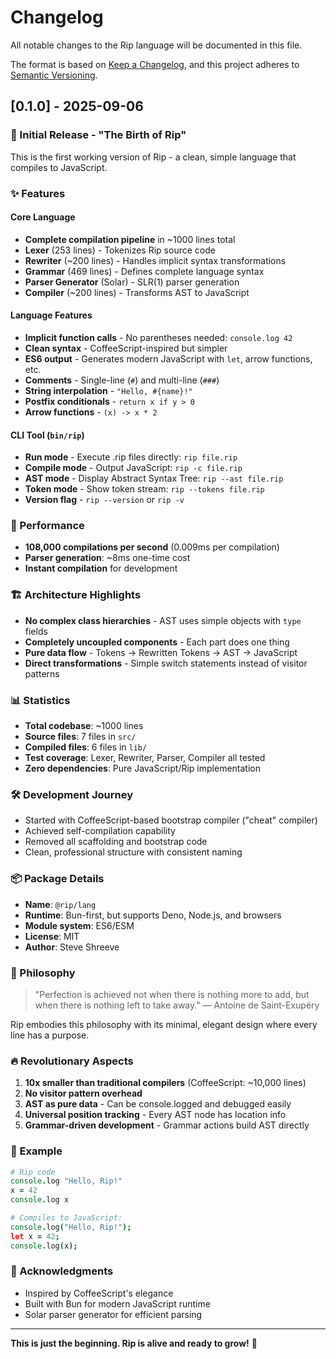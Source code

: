 # Changelog

All notable changes to the Rip language will be documented in this file.

The format is based on [Keep a Changelog](https://keepachangelog.com/en/1.0.0/),
and this project adheres to [Semantic Versioning](https://semver.org/spec/v2.0.0.html).

## [0.1.0] - 2025-09-06

### 🎉 Initial Release - "The Birth of Rip"

This is the first working version of Rip - a clean, simple language that compiles to JavaScript.

### ✨ Features

#### **Core Language**
- **Complete compilation pipeline** in ~1000 lines total
- **Lexer** (253 lines) - Tokenizes Rip source code
- **Rewriter** (~200 lines) - Handles implicit syntax transformations
- **Grammar** (469 lines) - Defines complete language syntax
- **Parser Generator** (Solar) - SLR(1) parser generation
- **Compiler** (~200 lines) - Transforms AST to JavaScript

#### **Language Features**
- **Implicit function calls** - No parentheses needed: `console.log 42`
- **Clean syntax** - CoffeeScript-inspired but simpler
- **ES6 output** - Generates modern JavaScript with `let`, arrow functions, etc.
- **Comments** - Single-line (`#`) and multi-line (`###`)
- **String interpolation** - `"Hello, #{name}!"`
- **Postfix conditionals** - `return x if y > 0`
- **Arrow functions** - `(x) -> x * 2`

#### **CLI Tool** (`bin/rip`)
- **Run mode** - Execute .rip files directly: `rip file.rip`
- **Compile mode** - Output JavaScript: `rip -c file.rip`
- **AST mode** - Display Abstract Syntax Tree: `rip --ast file.rip`
- **Token mode** - Show token stream: `rip --tokens file.rip`
- **Version flag** - `rip --version` or `rip -v`

### 🚀 Performance
- **108,000 compilations per second** (0.009ms per compilation)
- **Parser generation**: ~8ms one-time cost
- **Instant compilation** for development

### 🏗️ Architecture Highlights
- **No complex class hierarchies** - AST uses simple objects with `type` fields
- **Completely uncoupled components** - Each part does one thing
- **Pure data flow** - Tokens → Rewritten Tokens → AST → JavaScript
- **Direct transformations** - Simple switch statements instead of visitor patterns

### 📊 Statistics
- **Total codebase**: ~1000 lines
- **Source files**: 7 files in `src/`
- **Compiled files**: 6 files in `lib/`
- **Test coverage**: Lexer, Rewriter, Parser, Compiler all tested
- **Zero dependencies**: Pure JavaScript/Rip implementation

### 🛠️ Development Journey
- Started with CoffeeScript-based bootstrap compiler ("cheat" compiler)
- Achieved self-compilation capability
- Removed all scaffolding and bootstrap code
- Clean, professional structure with consistent naming

### 📦 Package Details
- **Name**: `@rip/lang`
- **Runtime**: Bun-first, but supports Deno, Node.js, and browsers
- **Module system**: ES6/ESM
- **License**: MIT
- **Author**: Steve Shreeve

### 🎯 Philosophy
> "Perfection is achieved not when there is nothing more to add,
> but when there is nothing left to take away."
> — Antoine de Saint-Exupéry

Rip embodies this philosophy with its minimal, elegant design where every line has a purpose.

### 🔥 Revolutionary Aspects
1. **10x smaller than traditional compilers** (CoffeeScript: ~10,000 lines)
2. **No visitor pattern overhead**
3. **AST as pure data** - Can be console.logged and debugged easily
4. **Universal position tracking** - Every AST node has location info
5. **Grammar-driven development** - Grammar actions build AST directly

### 📝 Example
```coffeescript
# Rip code
console.log "Hello, Rip!"
x = 42
console.log x

# Compiles to JavaScript:
console.log("Hello, Rip!");
let x = 42;
console.log(x);
```

### 🙏 Acknowledgments
- Inspired by CoffeeScript's elegance
- Built with Bun for modern JavaScript runtime
- Solar parser generator for efficient parsing

---

**This is just the beginning. Rip is alive and ready to grow!** 🚀
